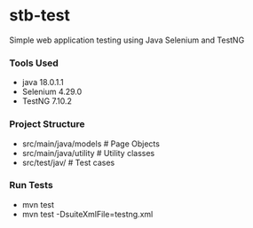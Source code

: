 # stb-test
Simple web application testing using Java Selenium and TestNG

### Tools Used
* java 18.0.1.1
* Selenium 4.29.0
* TestNG 7.10.2

### Project Structure
* src/main/java/models      # Page Objects
* src/main/java/utility     # Utility classes
* src/test/jav/             # Test cases


### Run Tests
* mvn test
* mvn test -DsuiteXmlFile=testng.xml